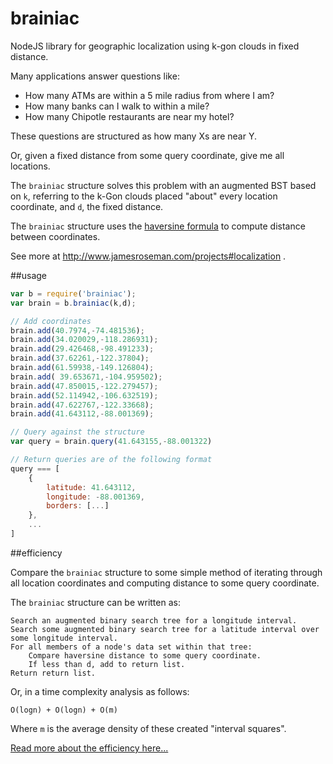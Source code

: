 brainiac
========

NodeJS library for geographic localization using k-gon clouds in fixed distance.

Many applications answer questions like:
* How many ATMs are within a 5 mile radius from where I am?
* How many banks can I walk to within a mile?
* How many Chipotle restaurants are near my hotel?

These questions are structured as how many Xs are near Y. 

Or, given a fixed distance from some query coordinate, give me all locations.

The `brainiac` structure solves this problem with an augmented BST based on `k`, referring to the k-Gon clouds placed "about" every location coordinate, and `d`, the fixed distance.

The `brainiac` structure uses the <a href="http://en.wikipedia.org/wiki/Haversine_formula">haversine formula</a> to compute distance between coordinates.

See more at http://www.jamesroseman.com/projects#localization .

##usage

```javascript
var b = require('brainiac');
var brain = b.brainiac(k,d);

// Add coordinates
brain.add(40.7974,-74.481536);
brain.add(34.020029,-118.286931);
brain.add(29.426468,-98.491233);
brain.add(37.62261,-122.37804);
brain.add(61.59938,-149.126804);
brain.add( 39.653671,-104.959502);
brain.add(47.850015,-122.279457);
brain.add(52.114942,-106.632519);
brain.add(47.622767,-122.33668);
brain.add(41.643112,-88.001369);

// Query against the structure
var query = brain.query(41.643155,-88.001322)

// Return queries are of the following format
query === [
	{
		latitude: 41.643112, 
		longitude: -88.001369,
		borders: [...]
	},
	...
]
```

##efficiency

Compare the `brainiac` structure to some simple method of iterating through all location coordinates and computing distance to some query coordinate.

The `brainiac` structure can be written as:

```
Search an augmented binary search tree for a longitude interval.
Search some augmented binary search tree for a latitude interval over some longitude interval.
For all members of a node's data set within that tree:
	Compare haversine distance to some query coordinate.
	If less than d, add to return list.
Return return list.
```

Or, in a time complexity analysis as follows:

```
O(logn) + O(logn) + O(m)
```

Where `m` is the average density of these created "interval squares".

<a href="http://www.jamesroseman.com/projects#location-analysis">Read more about the efficiency here...</a>
